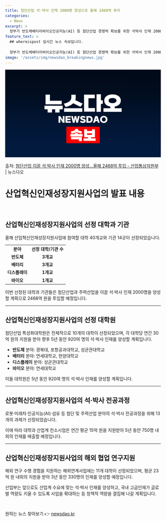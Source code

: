 ```yaml
---
title: 첨단산업 석·박사 인재 2000명 양성으로 올해 2468억 투자
categories:
  - News
excerpt: >
  정부가 반도체배터리바이오인공지능(AI) 등 첨단산업 경쟁력 확보를 위한 석박사 인재 2000명 양성에2468…
feature_text: >
  ## whereispost 실시간 뉴스 속보입니다.

  정부가 반도체배터리바이오인공지능(AI) 등 첨단산업 경쟁력 확보를 위한 석박사 인재 2000명 양성에2468…
image: '/assets/img/newsdao_breakingnews.jpg'
---
```


![뉴스다오 속보](/assets/img/newsdao_breakingnews.jpg)

<p>출처: <a href="https://newsdao.kr/3846" rel="dofollow">첨단산업  이끌 석·박사 인재 2000명 양성…올해 2468억 투입 - 산업통상자원부</a> | 뉴스다오</p>

<h1>산업혁신인재성장지원사업의 발표 내용</h1>

<p data-ke-size="size16">&nbsp;</p>

<h2 data-ke-size="size26">산업혁신인재성장지원사업의 선정 대학과 기관</h2>

<p data-ke-size="size16">올해 산업혁신인재성장지원사업에 참여할 대학 40개교와 기관 14곳이 선정되었습니다.</p>

<table>
  <tr>
    <td style="text-align: center; height: 17px;"><b>분야</b></td>
    <td style="text-align: center; height: 17px;"><b>선정 대학/기관 수</b></td>
  </tr>
  <tr>
    <td style="text-align: center; height: 17px;"><b>반도체</b></td>
    <td style="text-align: center; height: 17px;"><b>3개교</b></td>
  </tr>
  <tr>
    <td style="text-align: center; height: 17px;"><b>배터리</b></td>
    <td style="text-align: center; height: 17px;"><b>3개교</b></td>
  </tr>
  <tr>
    <td style="text-align: center; height: 17px;"><b>디스플레이</b></td>
    <td style="text-align: center; height: 17px;"><b>1개교</b></td>
  </tr>
  <tr>
    <td style="text-align: center; height: 17px;"><b>바이오</b></td>
    <td style="text-align: center; height: 17px;"><b>1개교</b></td>
  </tr>
</table>

<p data-ke-size="size16">이번 선정된 대학과 기관들은 첨단산업과 주력산업을 이끌 석·박사 인재 2000명을 양성할 계획으로 2468억 원을 투입할 예정입니다.</p>
  
<hr>

<h2 data-ke-size="size26">산업혁신인재성장지원사업의 선정 대학원</h2>

<p data-ke-size="size16">첨단산업 특성화대학원은 전체적으로 10개의 대학이 선정되었으며, 각 대학당 연간 30억 원의 지원을 받아 향후 5년 동안 920여 명의 석·박사 인재를 양성할 계획입니다.</p>

<ul>
  <li><b>반도체</b> 분야: 경북대, 포항공과대학교, 성균관대학교</li>
  <li><b>배터리</b> 분야: 연세대학교, 한양대학교</li>
  <li><b>디스플레이</b> 분야: 성균관대학교</li>
  <li><b>바이오</b> 분야: 연세대학교</li>
</ul>

<p data-ke-size="size16">이들 대학원은 5년 동안 920여 명의 석·박사 인재를 양성할 계획입니다.</p>

<hr>

<h2 data-ke-size="size26">산업혁신인재성장지원사업의 석·박사 전공과정</h2>

<p data-ke-size="size16">로봇·미래차·인공지능(AI)·섬유 등 첨단 및 주력산업 분야의 석·박사 전공과정을 위해 13개의 과제가 선정되었습니다.</p>

<p data-ke-size="size16">이에 따라 대학과 산업계 컨소시엄은 연간 평균 15억 원을 지원받아 5년 동안 750명 내외의 인재를 배출할 예정입니다.</p>

<hr>

<h2 data-ke-size="size26">산업혁신인재성장지원사업의 해외 협업 연구지원</h2>

<p data-ke-size="size16">해외 연구 수행 경험을 지원하는 해외연계사업에는 11개 대학이 선정되었으며, 평균 23억 원 내외의 지원을 받아 3년 동안 330명의 인재를 양성할 예정입니다.</p>

<p data-ke-size="size16">산업부는 앞으로도 산업계 수요에 맞는 석·박사 인재를 양성하고, 국내 고급인재가 글로벌 역량도 키울 수 있도록 사업을 확대하는 등 정책적 역량을 결집해 나갈 계획입니다.</p>

<p data-ke-size="size16">&nbsp;</p> 

원하는 뉴스 찾아보기 👉 <a href="https://newsdao.kr" rel="dofollow">newsdao.kr</a>


